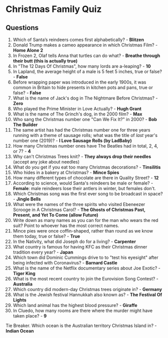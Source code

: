 # Christmas Family Quiz

## Questions
1. Which of Santa’s reindeers comes first alphabetically? - **Blitzen**
2. Donald Trump makes a cameo appearance in which Christmas Film? - **Home Alone 2**
3. In Frozen 2, Olaf tells Anna that turtles can do what? - **Breathe through their butt (this is actually true)**
4. In "The 12 Days Of Christmas", how many lords are a-leaping? - **10**
5. In Lapland, the average height of a male is 5 feet 5 inches, true or false? - **False**
6. Before wrapping paper was introduced in the early 1900s, it was common in Britain to hide presents in kitchen pots and pans, true or false? - **False**
7. What is the name of Jack's dog in The Nightmare Before Christmas? - **Zero**
8. Who played the Prime Minister in Love Actually? - **Hugh Grant**
9. What is the name of The Grinch's dog, in the 2000 film? - **Max**
10. Who sang the Christmas number one "Can We Fix It?" in 2000? - **Bob The Builder**
11. The same artist has had the Christmas number one for three years running with a theme of sausage rolls; what was the title of *last* year's number one (2019)? - **I Love Sausage Rolls (by LadBaby)**
12. How many Christmas number ones have The Beatles had in total, 2, 4, or 7? - **4**
13. Why can't Christmas Trees knit? - **They always drop their needles** (accept any joke about needles)
14. What do you get if you eat too many Christmas decorations? - **Tinsilitis**
15. Who hides in a bakery at Christmas? - **Mince Spies**
16. How many different types of chocolate are there in Quality Street? - **12**
17. According to science, would Santa's reindeers be male or female? - **Female**: male reindeers lose their antlers in winter, but females don't.
18. Which Christmas song was the first ever song to be broadcast in space? - **Jingle Bells**
19. What were the names of the three spirits who visited Ebeneezer Scrooge in A Christmas Carol? - **The Ghosts of Christmas Past, Present, and Yet To Come (allow Future)**
20. Write down as many names as you can for the man who wears the red suit? Point to whoever has the most correct names.
21. Mince pies were once coffin-shaped, rather than round as we know them today, true or false? - **True**
22. In the Nativity, what did Joseph do for a living? - **Carpenter**
23. What country is famous for having KFC as their Christmas dinner tradition every year? - **Japan**
24. Which town did Dominic Cummings drive to to "test his eyesight" after being infected with Coronavirus? - **Barnard Castle**
25. What is the name of the Netflix documentary series about Joe Exotic? - **Tiger King**
26. What is the most recent country to join the Eurovision Song Contest? - **Australia**
27. Which country did modern-day Christmas trees originate in? - **Germany**
28. What is the Jewish festival Hannukkah also known as? - **The Festival Of Lights**
29. Which land animal has the highest blood pressure? - **Giraffe**
30. In Cluedo, how many rooms are there where the murder might have taken place? - **9**

Tie Breaker. Which ocean is the Australian territory Christmas Island in? - **Indian Ocean**
